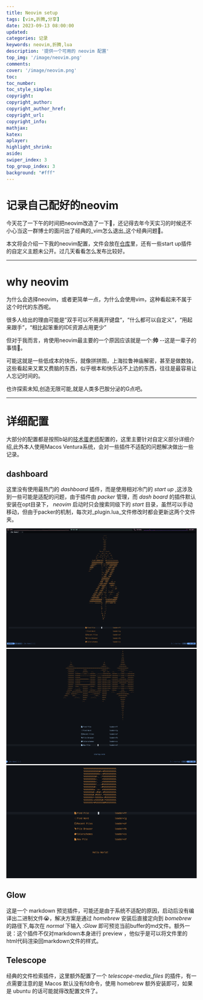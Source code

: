 ```yaml
---
title: Neovim setup
tags: [vim,折腾,分享]
date: 2023-09-13 08:00:00
updated:
categories: 记录
keywords: neovim,折腾,lua
description: '提供一个可用的 neovim 配置'
top_img: '/image/neovim.png'
comments:
cover: '/image/neovim.png'
toc:
toc_number:
toc_style_simple:
copyright:
copyright_author:
copyright_author_href:
copyright_url:
copyright_info:
mathjax:
katex:
aplayer:
highlight_shrink:
aside:
swiper_index: 3
top_group_index: 3
background: "#fff"
---
```


# 记录自己配好的neovim

今天花了一下午的时间把neovim改造了一下🥵，还记得去年今天实习的时候还不小心当这一群博士的面问出了经典的_vim怎么退出_这个经典问题🫣。

本文将会介绍一下我的neovim配置，文件会放在[仓库](https://github.com/Joviisaus/my.neovim.git)里，还有一些start up插件的自定义主题未公开。过几天看看怎么发布比较好。

* * *

# why neovim

为什么会选择neovim，或者更简单一点，为什么会使用vim，这种看起来不属于这个时代的东西呢。

很多人给出的理由可能是”双手可以不用离开键盘“，“什么都可以自定义”，“用起来跟手”，“相比起笨重的IDE资源占用更少”

但对于我而言，肯使用neovim最主要的一个原因应该就是一个:**帅** --这是一辈子的事情🐶。

可能这就是一些低成本的快乐，就像拼拼图，上海拉鲁神庙解密，甚至是做数独，这些看起来又累又费脑的东西，似乎根本和快乐沾不上边的东西，往往是最容易让人忘记时间的。

也许探索未知,创造无限可能,就是人类多巴胺分泌的G点吧。

* * *

# 详细配置

大部分的配置都是按照b站的[技术蛋老师](https://github.com/eggtoopain)配置的，这里主要针对自定义部分详细介绍,此外本人使用Macos Ventura系统，会对一些插件不适配的问题解决做出一些记录。

## dashboard

这里没有使用最热门的 _dashboard_ 插件，而是使用相对冷门的 _start up_ ,这涉及到一些可能是适配的问题，由于插件由 _packer_ 管理，而 _dash board_ 的插件默认安装在opt目录下， _neovim_ 启动时只会搜索同级下的 _start_ 目录，虽然可以手动移动，但由于packer的机制，每次对_plugin.lua_文件修改时都会更新这两个文件夹。

![](https://github.com/Joviisaus/my.neovim/blob/main/docs/zelda.png?raw=true)
![](https://github.com/Joviisaus/my.neovim/blob/main/docs/dashboard.png?raw=true)
![](https://github.com/Joviisaus/my.neovim/blob/main/docs/ikun.png?raw=true)

## Glow

这是一个 markdown 预览插件，可能还是由于系统不适配的原因，启动后没有编译出二进制文件😭，解决方案是通过 _homebrew_ 安装后直接定向到 _bomebrew_ 的路径下,每次在 _normal_ 下输入 _:Glow_ 即可预览当前buffer的md文件。额外一说：这个插件不仅对markdown本身进行 preview ，他似乎是可以将文件里的html代码渲染回markdown文件的样式。

## Telescope

经典的文件检索插件，这里额外配置了一个 _telescope-media\_files_ 的插件，有一点需要注意的是 Macos 默认没有fd命令，使用 homebrew 额外安装即可，如果是 ubuntu 的话可能就得改配置文件了。
